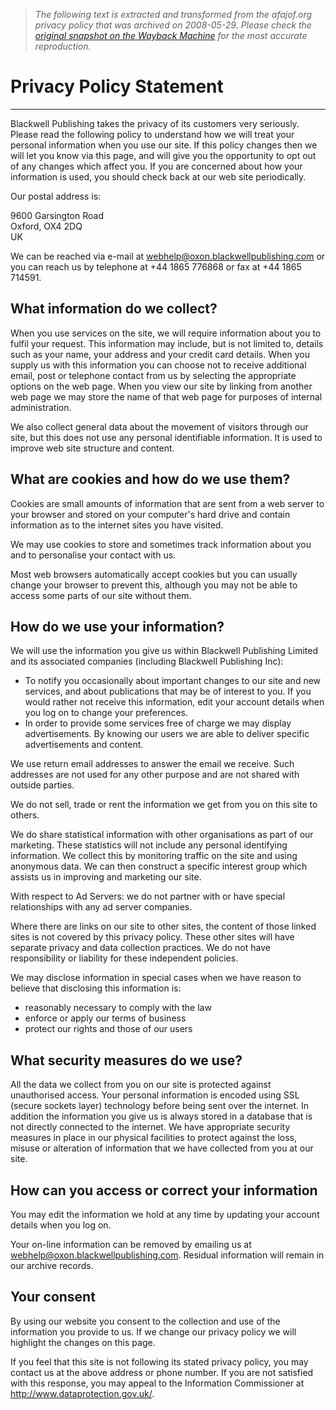 > *The following text is extracted and transformed from the afajof.org privacy policy that was archived on 2008-05-29. Please check the [original snapshot on the Wayback Machine](https://web.archive.org/web/20080529171349id_/http%3A//www.afajof.org/site/privacy.asp) for the most accurate reproduction.*

# Privacy Policy Statement

* * *

Blackwell Publishing takes the privacy of its customers very seriously. Please read the following policy to understand how we will treat your personal information when you use our site. If this policy changes then we will let you know via this page, and will give you the opportunity to opt out of any changes which affect you. If you are concerned about how your information is used, you should check back at our web site periodically.

Our postal address is:

9600 Garsington Road  
Oxford, OX4 2DQ  
UK

We can be reached via e-mail at [webhelp@oxon.blackwellpublishing.com](mailto:webhelp@oxon.blackwellpublishing.com) or you can reach us by telephone at +44 1865 776868 or fax at +44 1865 714591.

## What information do we collect?

When you use services on the site, we will require information about you to fulfil your request. This information may include, but is not limited to, details such as your name, your address and your credit card details. When you supply us with this information you can choose not to receive additional email, post or telephone contact from us by selecting the appropriate options on the web page. When you view our site by linking from another web page we may store the name of that web page for purposes of internal administration.

We also collect general data about the movement of visitors through our site, but this does not use any personal identifiable information. It is used to improve web site structure and content.

## What are cookies and how do we use them?

Cookies are small amounts of information that are sent from a web server to your browser and stored on your computer's hard drive and contain information as to the internet sites you have visited.

We may use cookies to store and sometimes track information about you and to personalise your contact with us.

Most web browsers automatically accept cookies but you can usually change your browser to prevent this, although you may not be able to access some parts of our site without them.

## How do we use your information?

We will use the information you give us within Blackwell Publishing Limited and its associated companies (including Blackwell Publishing Inc):

  * To notify you occasionally about important changes to our site and new services, and about publications that may be of interest to you. If you would rather not receive this information, edit your account details when you log on to change your preferences. 
  * In order to provide some services free of charge we may display advertisements. By knowing our users we are able to deliver specific advertisements and content.



We use return email addresses to answer the email we receive. Such addresses are not used for any other purpose and are not shared with outside parties.

We do not sell, trade or rent the information we get from you on this site to others.

We do share statistical information with other organisations as part of our marketing. These statistics will not include any personal identifying information. We collect this by monitoring traffic on the site and using anonymous data. We can then construct a specific interest group which assists us in improving and marketing our site.

With respect to Ad Servers: we do not partner with or have special relationships with any ad server companies.

Where there are links on our site to other sites, the content of those linked sites is not covered by this privacy policy. These other sites will have separate privacy and data collection practices. We do not have responsibility or liability for these independent policies.

We may disclose information in special cases when we have reason to believe that disclosing this information is:

  * reasonably necessary to comply with the law
  * enforce or apply our terms of business
  * protect our rights and those of our users



## What security measures do we use?

All the data we collect from you on our site is protected against unauthorised access. Your personal information is encoded using SSL (secure sockets layer) technology before being sent over the internet. In addition the information you give us is always stored in a database that is not directly connected to the internet. We have appropriate security measures in place in our physical facilities to protect against the loss, misuse or alteration of information that we have collected from you at our site.

## How can you access or correct your information

You may edit the information we hold at any time by updating your account details when you log on.

Your on-line information can be removed by emailing us at [webhelp@oxon.blackwellpublishing.com](mailto:webhelp@oxon.blackwellpublishing.com). Residual information will remain in our archive records.

## Your consent

By using our website you consent to the collection and use of the information you provide to us. If we change our privacy policy we will highlight the changes on this page.

If you feel that this site is not following its stated privacy policy, you may contact us at the above address or phone number. If you are not satisfied with this response, you may appeal to the Information Commissioner at <http://www.dataprotection.gov.uk/>. 

